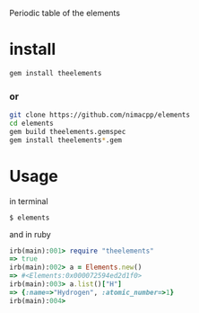 Periodic table of the elements 
# install 

```bash
gem install theelements
```
### or 
```bash
git clone https://github.com/nimacpp/elements
cd elements 
gem build theelements.gemspec 
gem install theelements*.gem
```
# Usage
in terminal 
```
$ elements 
```
and in ruby 
```ruby
irb(main):001> require "theelements"
=> true
irb(main):002> a = Elements.new()
=> #<Elements:0x000072594ed2d1f0>
irb(main):003> a.list()["H"]
=> {:name=>"Hydrogen", :atomic_number=>1}
irb(main):004> 
```
